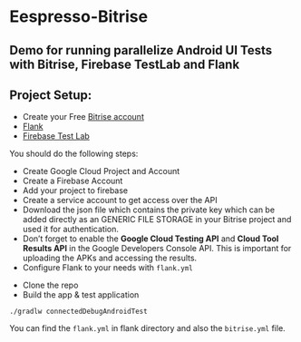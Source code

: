 # Eespresso-Bitrise
## Demo for running parallelize Android UI Tests with Bitrise, Firebase TestLab and Flank

## Project Setup:
- Create your Free [Bitrise account](https://app.bitrise.io/referral/27c9a409fb484d6b)
- [Flank](https://github.com/Flank/flank/)
- [Firebase Test Lab](https://firebase.google.com/docs/test-lab)

You should do the following steps:
- Create Google Cloud Project and Account
- Create a Firebase Account
- Add your project to firebase
- Create a service account to get access over the API
- Download the json file which contains the private key which can be added directly as an GENERIC FILE STORAGE in your Bitrise project and used it for authentication. 
- Don’t forget to enable the **Google Cloud Testing API** and **Cloud Tool Results API** in the Google Developers Console API. This is important for uploading the APKs and accessing the results.
- Configure Flank to your needs with `flank.yml`

* Clone the repo
* Build the app & test application

`./gradlw connectedDebugAndroidTest`

You can find the `flank.yml` in flank directory and also the `bitrise.yml` file. 
